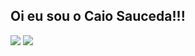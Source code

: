 ## Oi eu sou o Caio Sauceda!!!

<a href="https://www.instagram.com/caiosauceda" target="_blank"><img src="https://img.shields.io/badge/-INSTAGRAM-red"></a> <a href="https://www.linkedin.com/in/caio-sauceda-6120ab263/" target="_blank"><img src="https://img.shields.io/badge/-Linkedin-blue" target="_blank"></a>  

